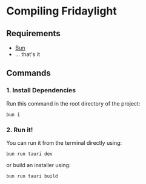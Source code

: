 # Compiling Fridaylight

## Requirements
- [Bun](https://bun.sh/)
- ... that's it

## Commands

### 1. Install Dependencies

Run this command in the root directory of the project:
```shell
bun i
```

### 2. Run it!

You can run it from the terminal directly using:
```shell
bun run tauri dev
```
or build an installer using:
```shell
bun run tauri build
```




